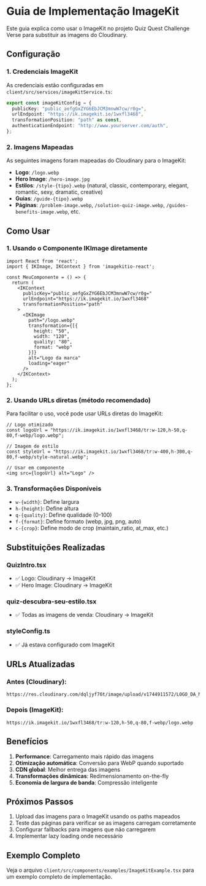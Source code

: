 # Guia de Implementação ImageKit

Este guia explica como usar o ImageKit no projeto Quiz Quest Challenge Verse para substituir as imagens do Cloudinary.

## Configuração

### 1. Credenciais ImageKit

As credenciais estão configuradas em `client/src/services/imageKitService.ts`:

```typescript
export const imageKitConfig = {
  publicKey: "public_aefgGxZYG6EbJCM3mnwW7cw/r0g=",
  urlEndpoint: "https://ik.imagekit.io/1wxfl3468",
  transformationPosition: "path" as const,
  authenticationEndpoint: "http://www.yourserver.com/auth",
};
```

### 2. Imagens Mapeadas

As seguintes imagens foram mapeadas do Cloudinary para o ImageKit:

- **Logo**: `/logo.webp`
- **Hero Image**: `/hero-image.jpg`
- **Estilos**: `/style-{tipo}.webp` (natural, classic, contemporary, elegant, romantic, sexy, dramatic, creative)
- **Guias**: `/guide-{tipo}.webp`
- **Páginas**: `/problem-image.webp`, `/solution-quiz-image.webp`, `/guides-benefits-image.webp`, etc.

## Como Usar

### 1. Usando o Componente IKImage diretamente

```tsx
import React from 'react';
import { IKImage, IKContext } from 'imagekitio-react';

const MeuComponente = () => {
  return (
    <IKContext
      publicKey="public_aefgGxZYG6EbJCM3mnwW7cw/r0g="
      urlEndpoint="https://ik.imagekit.io/1wxfl3468"
      transformationPosition="path"
    >
      <IKImage
        path="/logo.webp"
        transformation={[{
          height: "50",
          width: "120",
          quality: "80",
          format: "webp"
        }]}
        alt="Logo da marca"
        loading="eager"
      />
    </IKContext>
  );
};
```

### 2. Usando URLs diretas (método recomendado)

Para facilitar o uso, você pode usar URLs diretas do ImageKit:

```tsx
// Logo otimizado
const logoUrl = "https://ik.imagekit.io/1wxfl3468/tr:w-120,h-50,q-80,f-webp/logo.webp";

// Imagem de estilo
const styleUrl = "https://ik.imagekit.io/1wxfl3468/tr:w-400,h-300,q-80,f-webp/style-natural.webp";

// Usar em componente
<img src={logoUrl} alt="Logo" />
```

### 3. Transformações Disponíveis

- `w-{width}`: Define largura
- `h-{height}`: Define altura  
- `q-{quality}`: Define qualidade (0-100)
- `f-{format}`: Define formato (webp, jpg, png, auto)
- `c-{crop}`: Define modo de crop (maintain_ratio, at_max, etc.)

## Substituições Realizadas

### QuizIntro.tsx
- ✅ Logo: Cloudinary → ImageKit
- ✅ Hero Image: Cloudinary → ImageKit

### quiz-descubra-seu-estilo.tsx  
- ✅ Todas as imagens de venda: Cloudinary → ImageKit

### styleConfig.ts
- ✅ Já estava configurado com ImageKit

## URLs Atualizadas

### Antes (Cloudinary):
```
https://res.cloudinary.com/dqljyf76t/image/upload/v1744911572/LOGO_DA_MARCA_GISELE_r14oz2.webp
```

### Depois (ImageKit):
```
https://ik.imagekit.io/1wxfl3468/tr:w-120,h-50,q-80,f-webp/logo.webp
```

## Benefícios

1. **Performance**: Carregamento mais rápido das imagens
2. **Otimização automática**: Conversão para WebP quando suportado
3. **CDN global**: Melhor entrega das imagens
4. **Transformações dinâmicas**: Redimensionamento on-the-fly
5. **Economia de largura de banda**: Compressão inteligente

## Próximos Passos

1. Upload das imagens para o ImageKit usando os paths mapeados
2. Teste das páginas para verificar se as imagens carregam corretamente
3. Configurar fallbacks para imagens que não carregarem
4. Implementar lazy loading onde necessário

## Exemplo Completo

Veja o arquivo `client/src/components/examples/ImageKitExample.tsx` para um exemplo completo de implementação.
